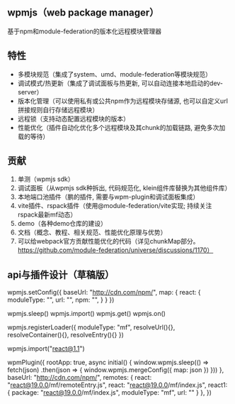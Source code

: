## wpmjs（web package manager）

基于npm和module-federation的版本化远程模块管理器

## 特性
* 多模块规范（集成了system、umd、module-federation等模块规范）
* 调试模式/热更新（集成了调试面板与热更新, 可以自动连接本地启动的dev-server）
* 版本化管理（可以使用私有或公共npm作为远程模块存储源, 也可以自定义url拼接规则自行存储远程模块）
* 远程锁（支持动态配置远程模块的版本）
* 性能优化（插件自动化优化多个远程模块及其chunk的加载链路, 避免多次加载的等待）



## 贡献
1. 单测（wpmjs sdk）
2. 调试面板（从wpmjs sdk种拆出, 代码规范化, klein组件库替换为其他组件库）
3. 本地端口池插件（鹏的插件, 需要与wpm-plugin和调试面板集成）
4. vite插件、rspack插件（使用@module-federation/vite实现; 持续关注rspack最新mf动态）
5. demo（各种demo仓库的建设）
6. 文档（概念、教程、相关规范、性能优化原理与优势）
7. 可以给webpack官方贡献性能优化的代码（详见chunkMap部分。https://github.com/module-federation/universe/discussions/1170）





## api与插件设计（草稿版）


wpmjs.setConfig({
  baseUrl: "http://cdn.com/npm/",
  map: {
    react: {
      moduleType: "",
      url: "",
      npm: "",
    }
  }
})

wpmjs.sleep()
wpmjs.import()
wpmjs.get()
wpmjs.on()

wpmjs.registerLoader({
  moduleType: "mf",
  resolveUrl(){},
  resolveContainer(){},
  resolveEntry(){}
})

wpmjs.import("react@1.1")

wpmPlugin({
  rootApp: true,
  async initial() {
    window.wpmjs.sleep(() => fetch(json)
    .then(json => {
      window.wpmjs.mergeConfig({
        map: json
      })
    }))
  },
  baseUrl: "http://cdn.com/npm/",
  remotes: {
    react: "react@19.0.0/mf/remoteEntry.js",
    react: "react@19.0.0/mf/index.js",
    react1: {
      package: "react@19.0.0/mf/index.js",
      moduleType: "mf",
      url: ""
    }
  },
})